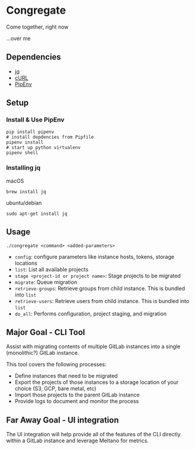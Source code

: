 # Congregate

Come together, right now

...over me

## Dependencies

- [jq](https://stedolan.github.io/jq/download/)
- [cURL](https://curl.haxx.se/download.html)
- [PipEnv](https://docs.pipenv.org/)

## Setup

### Install & Use PipEnv

```
pip install pipenv
# install depdencies from Pipfile
pipenv install
# start up python virtualenv
pipenv shell
```

### Installing jq

macOS

`brew install jq`

ubuntu/debian

`sudo apt-get install jq`

## Usage

`./congregate <command> <added-parameters>`

- `config`: configure parameters like instance hosts, tokens, storage locations
- `list`: List all available projects
- `stage <project-id or project name>`: Stage projects to be migrated
- `migrate`: Queue migration
- `retrieve-groups`: Retrieve groups from child instance. This is bundled into `list`
- `retrieve-users`: Retrieve users from child instance. This is bundled into `list`
- `do_all`: Performs configuration, project staging, and migration

## Major Goal - CLI Tool

Assist with migrating contents of multiple GitLab instances into a single (monolithic?) GitLab instance.

This tool covers the following processes:
- Define instances that need to be migrated
- Export the projects of those instances to a storage location of your choice (S3, GCP, bare metal, etc)
- Import those projects to the parent GitLab instance
- Provide logs to document and monitor the process

## Far Away Goal - UI integration

The UI integration will help provide all of the features of the CLI directly within a GitLab instance and leverage Meltano for metrics.